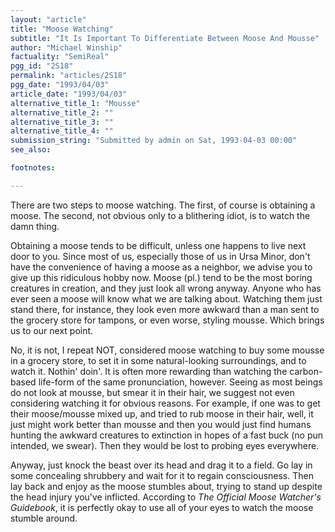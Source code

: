 ```yaml
---
layout: "article"
title: "Moose Watching"
subtitle: "It Is Important To Differentiate Between Moose And Mousse"
author: "Michael Winship"
factuality: "SemiReal"
pgg_id: "2S18"
permalink: "articles/2S18"
pgg_date: "1993/04/03"
article_date: "1993/04/03"
alternative_title_1: "Mousse"
alternative_title_2: ""
alternative_title_3: ""
alternative_title_4: ""
submission_string: "Submitted by admin on Sat, 1993-04-03 00:00"
see_also:

footnotes: 

---
```

<div>
<p>There are two steps to moose watching. The first, of course is obtaining a moose. The second, not obvious only to a blithering idiot, is to watch the damn thing.</p>
<p>Obtaining a moose tends to be difficult, unless one happens to live next door to you. Since most of us, especially those of us in Ursa Minor, don't have the convenience of having a moose as a neighbor, we advise you to give up this ridiculous hobby now. Moose (pl.) tend to be the most boring creatures in creation, and they just look all wrong anyway. Anyone who has ever seen a moose will know what we are talking about. Watching them just stand there, for instance, they look even more awkward than a man sent to the grocery store for tampons, or even worse, styling mousse. Which brings us to our next point.</p>
<p>No, it is not, I repeat NOT, considered moose watching to buy some mousse in a grocery store, to set it in some natural-looking surroundings, and to watch it. Nothin' doin'. It is often more rewarding than watching the carbon-based life-form of the same pronunciation, however. Seeing as most beings do not look at mousse, but smear it in their hair, we suggest not even considering watching it for obvious reasons. For example, if one was to get their moose/mousse mixed up, and tried to rub moose in their hair, well, it just might work better than mousse and then you would just find humans hunting the awkward creatures to extinction in hopes of a fast buck (no pun intended, we swear). Then they would be lost to probing eyes everywhere.</p>
<p>Anyway, just knock the beast over its head and drag it to a field. Go lay in some concealing shrubbery and wait for it to regain consciousness. Then lay back and enjoy as the moose stumbles about, trying to stand up despite the head injury you've inflicted. According to <em>The Official Moose Watcher's Guidebook</em>, it is perfectly okay to use all of your eyes to watch the moose stumble around. <!--Amazon_CLS_IM_END--></p>
</div>

